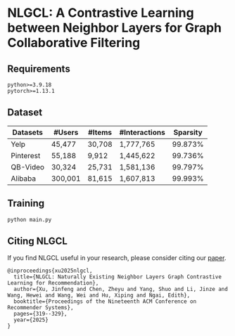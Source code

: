 # NLGCL: A Contrastive Learning between Neighbor Layers for Graph Collaborative Filtering
## Requirements
```
python>=3.9.18
pytorch>=1.13.1
```

## Dataset

| Datasets  | #Users  | #Items | #Interactions | Sparsity |
| --------- | ------- | ------ | ------------- | -------- |
| Yelp      | 45,477  | 30,708 | 1,777,765     | 99.873%  |
| Pinterest | 55,188  | 9,912  | 1,445,622     | 99.736%  |
| QB-Video  | 30,324  | 25,731 | 1,581,136     | 99.797%  |
| Alibaba   | 300,001 | 81,615 | 1,607,813     | 99.993%  |


## Training
```
python main.py
```

## Citing NLGCL

If you find NLGCL useful in your research, please consider citing our [paper](https://arxiv.org/pdf/2507.07522).

```
@inproceedings{xu2025nlgcl,
  title={NLGCL: Naturally Existing Neighbor Layers Graph Contrastive Learning for Recommendation},
  author={Xu, Jinfeng and Chen, Zheyu and Yang, Shuo and Li, Jinze and Wang, Hewei and Wang, Wei and Hu, Xiping and Ngai, Edith},
  booktitle={Proceedings of the Nineteenth ACM Conference on Recommender Systems},
  pages={319--329},
  year={2025}
}
```
